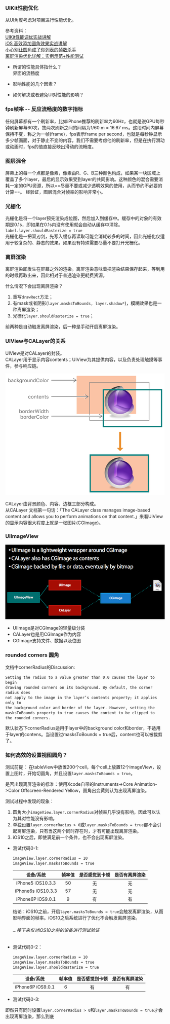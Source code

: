 ### UIKit性能优化

从UI角度考虑对项目进行性能优化。

参考资料：  
[UIKit性能调优实战讲解](http://www.jianshu.com/p/619cf14640f3)   
[iOS 高效添加圆角效果实战讲解](http://www.jianshu.com/p/f970872fdc22)  
[小心别让圆角成了你列表的帧数杀手](http://www.cocoachina.com/ios/20150803/12873.html)  
[离屏渲染优化详解：实例示范+性能测试](http://www.jianshu.com/p/ca51c9d3575b)  

* 所谓的性能具体指什么？  
  界面的流畅度 
* 影响性能的几个因素？   
  
* 如何解决或者避免UI对性能的影响？  
  

### fps帧率 -- 反应流畅度的数字指标

任何屏幕都有一个刷新率，比如iPhone推荐的刷新率为60Hz，也就是说GPU每秒钟刷新屏幕60次，故两次刷新之间的间隔为1/60 m = 16.67 ms。这段时间内屏幕保持不变，称之为一帧(frame)，fps表示frame per second，也就是每秒钟显示多少帧画面，对于静止不变的内容，我们不需要考虑他的刷新率，但是在执行滑动或动画时，fps的值直接反映出滑动的流畅度。   

### 图层混合  

屏幕上的每一个点都是像素，像素由R、G、B三种颜色构成，如果某一块区域上覆盖了多个layer，最后的显示效果受到layer的共同影响。这种颜色的混合需要消耗一定的GPU资源，所以==尽量不要或减少透明效果的使用，从而节约不必要的计算==。 经验证，图层混合对帧率的影响非常小。

### 光栅化

光栅化是将一个layer预先渲染成位图，然后加入到缓存中。缓存中的对象的有效期是0.1s，即如果在0.1s内没有使用就会自动从缓存中清除。  
`label.layer.shouldRasterize = true`  
光栅化是一把双刃剑，先写入缓存再读取可能会消耗较多的时间，因此光栅化仅适用于较复杂的、静态的效果。如果没有特殊需要尽量不要打开光栅化。  

### 离屏渲染

离屏渲染即发生在屏幕之外的渲染。离屏渲染意味着把渲染结果保存起来，等到用的时候再取出来，因此相对于普通渲染更耗费资源。  

什么情况下会出现离屏渲染？  

1. 重写`drawRect`方法；
2. 有mask或者阴影(`layer.masksToBounds, layer.shadow*`)，模糊效果也是一种离屏渲染；
3. 光栅化`layer.shouldRasterize = true`；

前两种是自动触发离屏渲染，后一种是手动开启离屏渲染。

### UIView与CALayer的关系

UIView是对CALayer的封装。  
CALayer用于显示内容contents；UIView为其提供内容，以及负责处理触摸等事件，参与响应链。

![layer构造](layer_construct.png)

CALayer由背景颜色、内容、边框三部分构成。  
从CALayer 文档第一句话：「The CALayer class manages image-based content and allows you to perform animations on that content.」来看UIView 的显示内容很大程度上就是一张图片(CGImage)。  

### UIImageView  

![UIImageView_construct](UIImageView_construct.png)

* UIImage是对CGImage的轻量级分装
* CALayer也是用CGImage作为内容
* CGImage支持文件、数据以及位图


### rounded corners 圆角

文档中cornerRadius的Discussion:

```
Setting the radius to a value greater than 0.0 causes the layer to begin 
drawing rounded corners on its background. By default, the corner radius does 
not apply to the image in the layer’s contents property; it applies only to 
the background color and border of the layer. However, setting the 
masksToBounds property to true causes the content to be clipped to 
the rounded corners.

```
默认状态下cornerRadius适用于layer中的background color和border，不适用于layer的contens。当设置过masksToBounds = true后，content也可以被裁剪了。  


### 如何高效的设置视图圆角？  

测试前提： 在tableView中放置200个cell，每个cell上放置12个imageView，设置上图片，开始切圆角，并且设置`layer.masksToBounds = true`。  

是否出现离屏渲染的标准：使用Xcode自带的Instruments->Core Animation->Color Offscreen-Rendered Yellow，圆角出变黄则认为出现离屏渲染。 

测试过程中发现的现象：   

1. 圆角大小`imageView.layer.cornerRadius`对帧率几乎没有影响，因此可以认为其对性能没有影响。  
2. 单独设置`layer.cornerRadius > 0`或`layer.masksToBounds = true`都不会引起离屏渲染，只有当这两个同时存在时，才有可能出现离屏渲染。  
3. iOS10之后，即使满足前一个条件，也不会出现离屏渲染。  
 

* 测试代码0-1:

	```
	imageView.layer.cornerRadius = 10 
	imageView.layer.masksToBounds = true
	```

	|设备/系统   |帧率值      | 是否感觉到卡顿| 是否有离屏渲染 |
	|:---------:|:---------:|:---------:|:------:|  
	| iPhone5 iOS10.3.3 | 50 | 无 | 无 |
	| iPhone6s iOS10.3.3 | 57 | 无 | 无 |
	| iPhone6P iOS9.0.1 |  9  |  有  | 有 |

	结论：iOS10之前，开启`layer.masksToBounds = true`会触发离屏渲染，从而影响界面的帧率。iOS10之后系统进行了优化不会触发离屏渲染。
	
	###### ...接下来仅对iOS10之前的设备进行测试验证


* 测试代码0-2：  

	```
	imageView.layer.cornerRadius = 10
	imageView.layer.masksToBounds = true
	imageView.layer.shouldRasterize = true
	```
	|设备/系统   |帧率值      | 是否感觉到卡顿| 是否有离屏渲染 |
	|:---------:|:---------:|:---------:|:------:|  
	| iPhone6P iOS9.0.1 |  6  |  有  | 有 |

* 测试代码0-3:  
	
	
即然只有同时设置`layer.cornerRadius > 0`和`layer.masksToBounds = true`才会出现离屏渲染，那么到底





